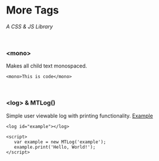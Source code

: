 # More Tags
*A CSS & JS Library*

<br>

### \<mono\>
Makes all child text monospaced.
```
<mono>This is code</mono>
```

<br>

### \<log\> & MTLog()
Simple user viewable log with printing functionality. [Example](https://jsfiddle.net/sykeben/jphbf8xm/)
```
<log id="example"></log>

<script>
   var example = new MTLog('example');
   example.print('Hello, World!');
</script>
```
